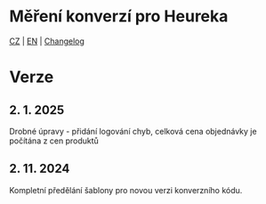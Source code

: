 # Měření konverzí pro Heureka

[CZ](https://github.com/pavelsabatka/gtm-heureka/blob/master/README.md) | [EN](https://github.com/pavelsabatka/gtm-heureka/blob/master/README-EN.md) | [Changelog](https://github.com/pavelsabatka/gtm-heureka/blob/master/CHANGELOG.md)

# Verze

## 2. 1. 2025
Drobné úpravy - přidání logování chyb, celková cena objednávky je počítána z cen produktů

## 2. 11. 2024
Kompletní předělání šablony pro novou verzi konverzního kódu.